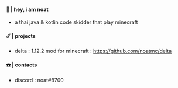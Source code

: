 #### 👋 | hey, i am noat
- a thai java & kotlin code skidder that play minecraft
#### :comet: | projects
- delta : 1.12.2 mod for minecraft : https://github.com/noatmc/delta
#### ☎️ | contacts
- discord : noat#8700
